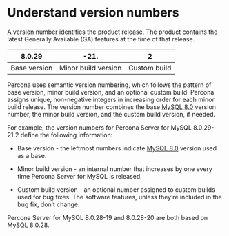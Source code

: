 # Understand version numbers

A version number identifies the product release. The product contains the latest Generally Available (GA) features at the time of that release. 

| 8.0.29| -21. | 2 |
|---|---|---|
| Base version | Minor build version | Custom build |

Percona uses semantic version numbering, which follows the pattern of base version, minor build version, and an optional custom build. Percona assigns unique, non-negative integers in increasing order for each minor build release. The version number combines the base [MySQL 8.0](https://dev.mysql.com/doc/relnotes/mysql/8.0/en/) version number, the minor build version, and the custom build version, if needed.

For example, the version numbers for Percona Server for MySQL 8.0.29-21.2 define the following information:

* Base version - the leftmost numbers indicate [MySQL 8.0](https://dev.mysql.com/doc/relnotes/mysql/8.0/en/) version used as a base. 

* Minor build version - an internal number that increases by one every time Percona Server for MySQL is released.

* Custom build version - an optional number assigned to custom builds used for bug fixes. The software features, unless they’re included in the bug fix, don’t change.

Percona Server for MySQL 8.0.28-19 and 8.0.28-20 are both based on MySQL 8.0.28. 
